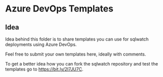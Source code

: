 # Azure DevOps Templates

## Idea

Idea behind this folder is to share templates you can use for sqlwatch deployments using Azure DevOps.

Feel free to submit your own templates here, ideally with comments.

To get a better idea how you can fork the sqlwatch repository and test the templates go to https://bit.ly/2I7JU7C.

